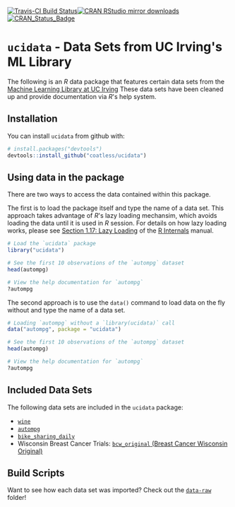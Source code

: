 
<!-- README.md is generated from README.Rmd. Please edit that file -->
[![Travis-CI Build Status](https://travis-ci.org/coatless/ucidata.svg?branch=master)](https://travis-ci.org/coatless/ucidata)[![CRAN RStudio mirror downloads](http://cranlogs.r-pkg.org/badges/ucidata)](http://www.r-pkg.org/pkg/ucidata) [![CRAN\_Status\_Badge](http://www.r-pkg.org/badges/version/ucidata)](https://cran.r-project.org/package=ucidata)

`ucidata` - Data Sets from UC Irving's ML Library
=================================================

The following is an *R* data package that features certain data sets from the [Machine Learning Library at UC Irving](https://archive.ics.uci.edu/ml/) These data sets have been cleaned up and provide documentation via *R*'s help system.

Installation
------------

You can install `ucidata` from github with:

``` r
# install.packages("devtools")
devtools::install_github("coatless/ucidata")
```

Using data in the package
-------------------------

There are two ways to access the data contained within this package.

The first is to load the package itself and type the name of a data set. This approach takes advantage of *R*'s lazy loading mechansim, which avoids loading the data until it is used in *R* session. For details on how lazy loading works, please see [Section 1.17: Lazy Loading](https://cran.r-project.org/doc/manuals/r-release/R-ints.html#Lazy-loading) of the [R Internals](https://cran.r-project.org/doc/manuals/r-release/R-ints.html) manual.

``` r
# Load the `ucidata` package
library("ucidata")

# See the first 10 observations of the `autompg` dataset
head(autompg)

# View the help documentation for `autompg`
?autompg
```

The second approach is to use the `data()` command to load data on the fly without and type the name of a data set.

``` r
# Loading `autompg` without a `library(ucidata)` call
data("autompg", package = "ucidata")

# See the first 10 observations of the `autompg` dataset
head(autompg)

# View the help documentation for `autompg`
?autompg
```

Included Data Sets
------------------

The following data sets are included in the `ucidata` package:

-   [`wine`](https://archive.ics.uci.edu/ml/datasets/wine)
-   [`autompg`](https://archive.ics.uci.edu/ml/datasets/auto+mpg)
-   [`bike_sharing_daily`](https://archive.ics.uci.edu/ml/datasets/bike+sharing+dataset)
-   Wisconsin Breast Cancer Trials: [`bcw_original` (Breast Cancer Wisconsin Original)](https://archive.ics.uci.edu/ml/datasets/bike+sharing+dataset)

Build Scripts
-------------

Want to see how each data set was imported? Check out the [`data-raw`](https://github.com/coatless/ucidata/tree/master/data-raw) folder!
